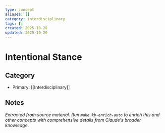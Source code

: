 ```yaml
---
type: concept
aliases: []
category: interdisciplinary
tags: []
created: 2025-10-20
updated: 2025-10-20
---
```


# Intentional Stance

## Category

- Primary: [[Interdisciplinary]]

## Notes

*Extracted from source material. Run `make kb-enrich-auto` to enrich this and other concepts with comprehensive details from Claude's broader knowledge.*
